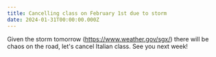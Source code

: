 ```yaml
---
title: Cancelling class on February 1st due to storm
date: 2024-01-31T00:00:00.000Z
---
```


Given the storm tomorrow (https://www.weather.gov/sgx/) there will be
chaos on the road, let's cancel Italian class.
See you next week!
